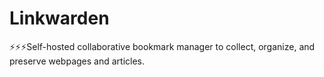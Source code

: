 # Linkwarden

⚡️⚡️⚡️Self-hosted collaborative bookmark manager to collect, organize, and preserve webpages and articles.

